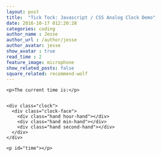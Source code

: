 ```yaml
---
layout: post
title:  "Tick Tock: Javascript / CSS Analog Clock Demo"
date: 2016-10-17 012:20:28
categories: coding
author_name : Jesse
author_url : /author/jesse
author_avatar: jesse
show_avatar : true
read_time : 2
feature_image: microphone
show_related_posts: false
square_related: recommend-wolf
---
```


<body>

    <p>The current time is:</p>


    <div class="clock">
      <div class="clock-face">
        <div class="hand hour-hand"></div>
        <div class="hand min-hand"></div>
        <div class="hand second-hand"></div>
      </div>
    </div>

    <p id="time"></p>

  <style>


    .clock {
      width: 30rem;
      height: 30rem;
      border:20px solid #b4251b;
      border-radius:50%;
      margin:50px auto;
      position: relative;
      padding:2rem;
      box-shadow:
        0 0 0 4px rgba(0,0,0,0.1),
        inset 0 0 0 3px #EFEFEF,
        inset 0 0 10px black,
        0 0 10px rgba(0,0,0,0.2);
    }

    .clock-face {
      position: relative;
      width: 100%;
      height: 100%;
      transform: translateY(-3px);
    }

    .hand {
      width:50%;
      height:6px;
      background:black;
      position: absolute;
      top:50%;
      transform-origin: 100%;
      transform: rotate(90deg);
      transition: all 0.05s;
      transition-timing-function: cubic-bezier(0.1, 2.7, 0.58, 1);
    }
</style>

<script>
  const secondHand = document.querySelector('.second-hand');
  const minsHand = document.querySelector('.min-hand');
  const hourHand = document.querySelector('.hour-hand');

  function setDate() {
    const now = new Date();

    const seconds = now.getSeconds();
    const secondsDegrees = ((seconds / 60) * 360) + 90;
    secondHand.style.transform = `rotate(${secondsDegrees}deg)`;

    const mins = now.getMinutes();
    const minsDegrees = ((mins / 60) * 360) + 90;
    minsHand.style.transform = `rotate(${minsDegrees}deg)`;

    const hour = now.getHours();
    const hourDegrees = ((hour / 12) * 360) + 90;
    hourHand.style.transform = `rotate(${hourDegrees}deg)`;
  }

  setInterval(setDate, 1000);

  setDate();

  (function () {
    function checkTime(i) {
        return (i < 10) ? "0" + i : i;
    }

    function startTime() {
        var today = new Date(),
            h = checkTime(today.getHours()),
            m = checkTime(today.getMinutes()),
            s = checkTime(today.getSeconds());
            ampm = (h >= 12) ? "PM" : "AM";
        document.getElementById('time').innerHTML = h + ":" + m + ":" + s + ampm;
        t = setTimeout(function () {
            startTime()
        }, 500);
    }
    startTime();
})();

</script>
</body>

